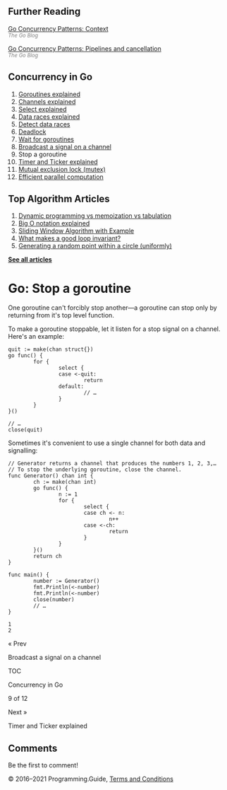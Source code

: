 <span class="underline"></span>

<span class="underline"></span>

## Further Reading

[Go Concurrency Patterns: Context](https://blog.golang.org/context)  
<span style="color: grey; font-style: italic; font-size: smaller">The Go Blog</span>

[Go Concurrency Patterns: Pipelines and cancellation](https://blog.golang.org/pipelines)  
<span style="color: grey; font-style: italic; font-size: smaller">The Go Blog</span>

## Concurrency in Go

1.  [Goroutines explained](goroutines-explained.html)
2.  [Channels explained](channels-explained.html)
3.  [Select explained](select-explained.html)
4.  [Data races explained](data-races-explained.html)
5.  [Detect data races](detect-data-races.html)
6.  [Deadlock](detect-deadlock.html)
7.  [Wait for goroutines](wait-for-goroutines-waitgroup.html)
8.  [Broadcast a signal on a channel](broadcast-channel.html)
9.  Stop a goroutine
10. [Timer and Ticker explained](time-reset-wait-stop-timeout-cancel-interval.html)
11. [Mutual exclusion lock (mutex)](mutex-explained.html)
12. [Efficient parallel computation](efficient-parallel-computation.html)

<span class="underline"></span>

## Top Algorithm Articles

1.  [Dynamic programming vs memoization vs tabulation](../dynamic-programming-vs-memoization-vs-tabulation.html)
2.  [Big O notation explained](../big-o-notation-explained.html)
3.  [Sliding Window Algorithm with Example](../sliding-window-example.html)
4.  [What makes a good loop invariant?](../what-makes-a-good-loop-invariant.html)
5.  [Generating a random point within a circle (uniformly)](../random-point-within-circle.html)

[**See all articles**](../index.html)

# Go: Stop a goroutine

One goroutine can't forcibly stop another—a gorou­tine can stop only by returning from it's top level function.

To make a goroutine stoppable, let it listen for a stop signal on a channel. Here's an example:

    quit := make(chan struct{})
    go func() {
            for {
                    select {
                    case <-quit:
                            return
                    default:
                            // …
                    }
            }
    }()

    // …
    close(quit)

Sometimes it's convenient to use a single channel for both data and signalling:

    // Generator returns a channel that produces the numbers 1, 2, 3,…
    // To stop the underlying goroutine, close the channel.
    func Generator() chan int {
            ch := make(chan int)
            go func() {
                    n := 1
                    for {
                            select {
                            case ch <- n:
                                    n++
                            case <-ch:
                                    return
                            }
                    }
            }()
            return ch
    }

    func main() {
            number := Generator()
            fmt.Println(<-number)
            fmt.Println(<-number)
            close(number)
            // …
    }

    1
    2

<a href="broadcast-channel.html" class="prev"></a>

« Prev

Broadcast a signal on a channel

[](go-concurrency-tutorial.html#toc)

TOC

Concurrency in Go

9 of 12

<a href="time-reset-wait-stop-timeout-cancel-interval.html" class="next"></a>

Next »

Timer and Ticker explained

## Comments

Be the first to comment!

© 2016–2021 Programming.Guide, [Terms and Conditions](../terms-and-conditions.html)
